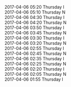 2017-04-06 05:20 Thursday  I  
2017-04-06 05:10 Thursday  N  
2017-04-06 04:30 Thursday  I  
2017-04-06 04:20 Thursday  N  
2017-04-06 03:50 Thursday  I  
2017-04-06 03:45 Thursday  N  
2017-04-06 03:30 Thursday  I  
2017-04-06 03:20 Thursday  N  
2017-04-06 02:55 Thursday  I  
2017-04-06 02:45 Thursday  N  
2017-04-06 02:35 Thursday  I  
2017-04-06 02:25 Thursday  N  
2017-04-06 02:20 Thursday  I  
2017-04-06 02:05 Thursday  N  
2017-04-06 01:55 Thursday  I  
